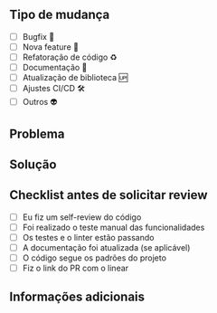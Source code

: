 <!-- Título de exemplo: 🚀 Cria a estrutura inicial do projeto -->

## Tipo de mudança

- [ ] Bugfix 🐛
- [ ] Nova feature 🚀
- [ ] Refatoração de código ♻️
- [ ] Documentação 📓
- [ ] Atualização de biblioteca 🆙
- [ ] Ajustes CI/CD 🛠
- [ ] Outros 👽

## Problema

<!-- Descreva o que motivou a abertura do PR. Qual problema ele de fato resolve? É um problema técnico? É um problema do produto/negócio? -->

## Solução

<!-- Descreva de forma detalhada as mudanças feitas, com o máximo de clareza. Liste novos casos de uso, endpoints, correções, ou atualizações realizadas. -->

## Checklist antes de solicitar review

- [ ] Eu fiz um self-review do código
- [ ] Foi realizado o teste manual das funcionalidades
- [ ] Os testes e o linter estão passando
- [ ] A documentação foi atualizada (se aplicável)
- [ ] O código segue os padrões do projeto
- [ ] Fiz o link do PR com o linear

## Informações adicionais

<!-- Adicione qualquer informação relevante que o time de revisão deve saber, como considerações específicas, impactos em outras áreas ou sugestões para futuras melhorias. -->